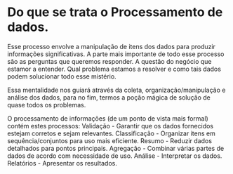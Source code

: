 # Do que se trata o Processamento de dados.

Esse processo envolve a manipulação de itens dos dados para produzir informações significativas. 
A parte mais importante de todo esse processo são as perguntas que queremos responder.
                                                  A questão do negócio que estamor a entender. 
                                                  Qual problema estamos a resolver e como tais dados podem solucionar todo esse mistério. 

Essa mentalidade nos guiará através da coleta, organização/manipulação e análise dos dados, para no fim, termos a poção mágica de solução de quase todos os problemas.

O processamento de informações (de um ponto de vista mais formal) contém estes processos: 
  Validação - Garantir que os dados fornecidos estejam corretos e sejam relevantes.
  Classificação - Organizar itens em sequência/conjuntos para uso mais eficiente.
  Resumo - Reduzir dados detalhados para pontos principais.
  Agregação - Combinar várias partes de dados de acordo com necessidade de uso.
  Análise - Interpretar os dados.
  Relatórios - Apresentar os resultados.
